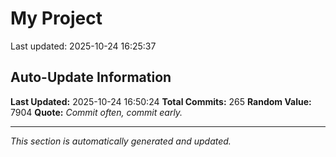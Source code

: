 # My Project


Last updated: 2025-10-24 16:25:37
















































































































































































































































































































































































































































































































































































































































































## Auto-Update Information

**Last Updated:** 2025-10-24 16:50:24
**Total Commits:** 265
**Random Value:** 7904
**Quote:** _Commit often, commit early._

---
_This section is automatically generated and updated._